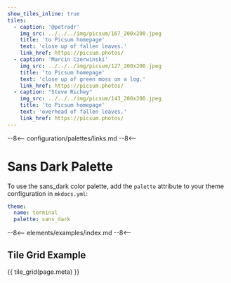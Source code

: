 ```yaml
---
show_tiles_inline: true
tiles:
  - caption: '@petradr'
    img_src: ../../../img/picsum/167_200x200.jpeg
    title: 'to Picsum homepage'
    text: 'close up of fallen leaves.'
    link_href: https://picsum.photos/ 
  - caption: 'Marcin Czerwinski'
    img_src: ../../../img/picsum/127_200x200.jpeg
    title: 'to Picsum homepage'
    text: 'close up of green moss on a log.'
    link_href: https://picsum.photos/ 
  - caption: "Steve Richey"
    img_src: ../../../img/picsum/143_200x200.jpeg
    title: 'to Picsum homepage'
    text: 'overhead of fallen leaves.'
    link_href: https://picsum.photos/
---
```


--8<--
configuration/palettes/links.md
--8<--

# Sans Dark Palette

To use the sans_dark color palette, add the `palette` attribute to your theme configuration in `mkdocs.yml`:

```yaml
theme:
  name: terminal
  palette: sans_dark
```

<link href="../../../css/palettes/sans_dark.css" rel="stylesheet">

--8<--
elements/examples/index.md
--8<--

## Tile Grid Example
{{ tile_grid(page.meta) }}

<br>